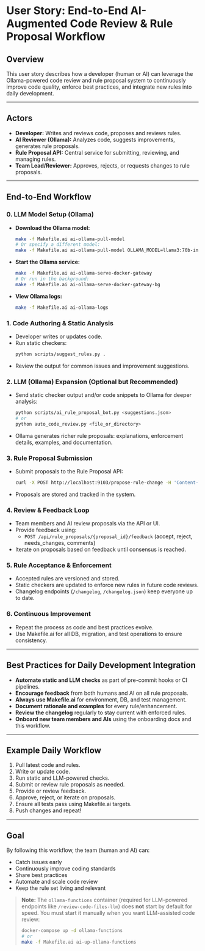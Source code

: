 # User Story: End-to-End AI-Augmented Code Review & Rule Proposal Workflow

## Overview
This user story describes how a developer (human or AI) can leverage the Ollama-powered code review and rule proposal system to continuously improve code quality, enforce best practices, and integrate new rules into daily development.

---

## Actors
- **Developer:** Writes and reviews code, proposes and reviews rules.
- **AI Reviewer (Ollama):** Analyzes code, suggests improvements, generates rule proposals.
- **Rule Proposal API:** Central service for submitting, reviewing, and managing rules.
- **Team Lead/Reviewer:** Approves, rejects, or requests changes to rule proposals.

---

## End-to-End Workflow

### 0. LLM Model Setup (Ollama)
- **Download the Ollama model:**
  ```bash
  make -f Makefile.ai ai-ollama-pull-model
  # Or specify a different model:
  make -f Makefile.ai ai-ollama-pull-model OLLAMA_MODEL=llama3:70b-instruct-q5_K_M
  ```
- **Start the Ollama service:**
  ```bash
  make -f Makefile.ai ai-ollama-serve-docker-gateway
  # Or run in the background:
  make -f Makefile.ai ai-ollama-serve-docker-gateway-bg
  ```
- **View Ollama logs:**
  ```bash
  make -f Makefile.ai ai-ollama-logs
  ```

### 1. Code Authoring & Static Analysis
- Developer writes or updates code.
- Run static checkers:
  ```bash
  python scripts/suggest_rules.py .
  ```
- Review the output for common issues and improvement suggestions.

### 2. LLM (Ollama) Expansion (Optional but Recommended)
- Send static checker output and/or code snippets to Ollama for deeper analysis:
  ```bash
  python scripts/ai_rule_proposal_bot.py <suggestions.json>
  # or
  python auto_code_review.py <file_or_directory>
  ```
- Ollama generates richer rule proposals: explanations, enforcement details, examples, and documentation.

### 3. Rule Proposal Submission
- Submit proposals to the Rule Proposal API:
  ```bash
  curl -X POST http://localhost:9103/propose-rule-change -H 'Content-Type: application/json' -d @proposal.json
  ```
- Proposals are stored and tracked in the system.

### 4. Review & Feedback Loop
- Team members and AI review proposals via the API or UI.
- Provide feedback using:
  - `POST /api/rule_proposals/{proposal_id}/feedback` (accept, reject, needs_changes, comments)
- Iterate on proposals based on feedback until consensus is reached.

### 5. Rule Acceptance & Enforcement
- Accepted rules are versioned and stored.
- Static checkers are updated to enforce new rules in future code reviews.
- Changelog endpoints (`/changelog`, `/changelog.json`) keep everyone up to date.

### 6. Continuous Improvement
- Repeat the process as code and best practices evolve.
- Use Makefile.ai for all DB, migration, and test operations to ensure consistency.

---

## Best Practices for Daily Development Integration

- **Automate static and LLM checks** as part of pre-commit hooks or CI pipelines.
- **Encourage feedback** from both humans and AI on all rule proposals.
- **Always use Makefile.ai** for environment, DB, and test management.
- **Document rationale and examples** for every rule/enhancement.
- **Review the changelog** regularly to stay current with enforced rules.
- **Onboard new team members and AIs** using the onboarding docs and this workflow.

---

## Example Daily Workflow

1. Pull latest code and rules.
2. Write or update code.
3. Run static and LLM-powered checks.
4. Submit or review rule proposals as needed.
5. Provide or review feedback.
6. Approve, reject, or iterate on proposals.
7. Ensure all tests pass using Makefile.ai targets.
8. Push changes and repeat!

---

## Goal
By following this workflow, the team (human and AI) can:
- Catch issues early
- Continuously improve coding standards
- Share best practices
- Automate and scale code review
- Keep the rule set living and relevant

> **Note:** The `ollama-functions` container (required for LLM-powered endpoints like `/review-code-files-llm`) does **not** start by default for speed. You must start it manually when you want LLM-assisted code review:
> 
> ```bash
> docker-compose up -d ollama-functions
> # or
> make -f Makefile.ai ai-up-ollama-functions
> ``` 